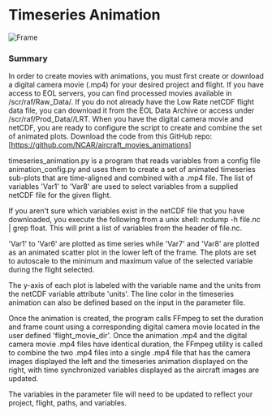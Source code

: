 # Timeseries Animation

![Frame](https://github.com/tthomas88/timeseries_animation/blob/master/wecanexample.png)


### Summary

In order to create movies with animations, you must first create or download a digital camera movie (.mp4) for your desired project and flight. If you have access to EOL servers, you can find processed movies available in /scr/raf/Raw_Data/<PROJECT>. If you do not already have the Low Rate netCDF flight data file, you can  download it from the EOL Data Archive or access under /scr/raf/Prod_Data/<PROJECT>/LRT. When you have the digital camera movie and netCDF, you are ready to configure the script to create and combine the set of animated plots. Download the code from this GitHub repo: [https://github.com/NCAR/aircraft_movies_animations]

timeseries_animation.py is a program that reads variables from a config file animation_config.py and uses them to create a set of animated timeseries sub-plots that are time-aligned and combined with a .mp4 file. The list of variables 'Var1' to 'Var8' are used to select variables from a supplied netCDF file for the given flight.

If you aren't sure which variables exist in the netCDF file that you have downloaded, you execute the following from a unix shell: ncdump -h file.nc | grep float. This will print a list of variables from the header of file.nc.

'Var1' to 'Var6' are plotted as time series while 'Var7' and 'Var8' are plotted as an animated scatter plot in the lower left of the frame. The plots are set to autoscale to the minimum and maximum value of the selected variable during the flight selected. 

The y-axis of each plot is labeled with the variable name and the units from the netCDF variable attribute 'units'. The line color in the timeseries animation can also be defined based on the input in the parameter file.

Once the animation is created, the program calls FFmpeg to set the duration and frame count using a corresponding digital camera movie located in the user defined 'flight_movie_dir'. Once the animation .mp4 and the digital camera movie .mp4 files have identical duration, the FFmpeg utility is called to combine the two .mp4 files into a single .mp4 file that has the camera images displayed the left and the timeseries animation displayed on the right, with time synchronized variables displayed as the aircraft images are updated.

The variables in the parameter file will need to be updated to reflect your project, flight, paths, and variables.

